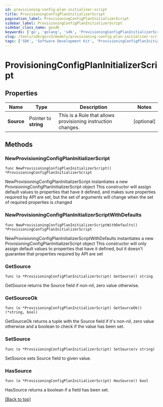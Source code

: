 ```yaml
---
id: provisioning-config-plan-initializer-script
title: ProvisioningConfigPlanInitializerScript
pagination_label: ProvisioningConfigPlanInitializerScript
sidebar_label: ProvisioningConfigPlanInitializerScript
sidebar_class_name: gosdk
keywords: ['go', 'golang', 'sdk', 'ProvisioningConfigPlanInitializerScript'] 
slug: /tools/sdk/go/v3/models/provisioning-config-plan-initializer-script
tags: ['SDK', 'Software Development Kit', 'ProvisioningConfigPlanInitializerScript']
---
```


# ProvisioningConfigPlanInitializerScript

## Properties

Name | Type | Description | Notes
------------ | ------------- | ------------- | -------------
**Source** |  Pointer to **string** | This is a Rule that allows provisioning instruction changes. | [optional] 

## Methods

### NewProvisioningConfigPlanInitializerScript

`func NewProvisioningConfigPlanInitializerScript() *ProvisioningConfigPlanInitializerScript`

NewProvisioningConfigPlanInitializerScript instantiates a new ProvisioningConfigPlanInitializerScript object
This constructor will assign default values to properties that have it defined,
and makes sure properties required by API are set, but the set of arguments
will change when the set of required properties is changed

### NewProvisioningConfigPlanInitializerScriptWithDefaults

`func NewProvisioningConfigPlanInitializerScriptWithDefaults() *ProvisioningConfigPlanInitializerScript`

NewProvisioningConfigPlanInitializerScriptWithDefaults instantiates a new ProvisioningConfigPlanInitializerScript object
This constructor will only assign default values to properties that have it defined,
but it doesn't guarantee that properties required by API are set

### GetSource

`func (o *ProvisioningConfigPlanInitializerScript) GetSource() string`

GetSource returns the Source field if non-nil, zero value otherwise.

### GetSourceOk

`func (o *ProvisioningConfigPlanInitializerScript) GetSourceOk() (*string, bool)`

GetSourceOk returns a tuple with the Source field if it's non-nil, zero value otherwise
and a boolean to check if the value has been set.

### SetSource

`func (o *ProvisioningConfigPlanInitializerScript) SetSource(v string)`

SetSource sets Source field to given value.

### HasSource

`func (o *ProvisioningConfigPlanInitializerScript) HasSource() bool`

HasSource returns a boolean if a field has been set.


[[Back to top]](#) 


